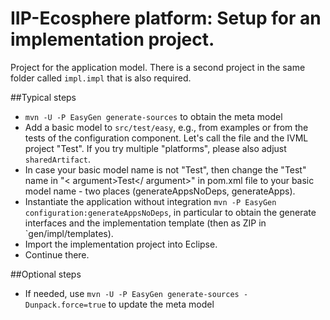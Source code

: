 # IIP-Ecosphere platform: Setup for an implementation project.

Project for the application model. There is a second project in the same folder called `impl.impl` that is also required.

##Typical steps
  * `mvn -U -P EasyGen generate-sources` to obtain the meta model
  * Add a basic model to `src/test/easy`, e.g., from examples or from the tests of the configuration component. Let's call the file and the IVML project "Test". If you try multiple "platforms", please also adjust `sharedArtifact`.
  * In case your basic model name is not "Test", then change the "Test" name in "< argument>Test</ argument>" in pom.xml file to your basic model name - two places (generateAppsNoDeps, generateApps).
  * Instantiate the application without integration `mvn -P EasyGen configuration:generateAppsNoDeps`, in particular to obtain the generate interfaces and the implementation template (then as ZIP in `gen/impl/templates).
  * Import the implementation project into Eclipse.
  * Continue there.

##Optional steps
  * If needed, use `mvn -U -P EasyGen generate-sources -Dunpack.force=true` to update the meta model

